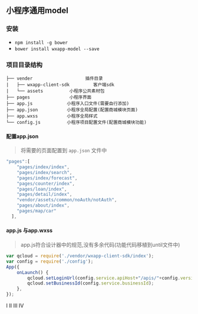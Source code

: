 ## 小程序通用model

### 安装
- `npm install -g bower`
- `bower install wxapp-model --save`


### 项目目录结构
```        
├── vender                    插件目录
|   ├── wxapp-client-sdk         客户端sdk
|   └── assets          小程序公共素材包
├── pages               小程序界面
├── app.js             小程序入口文件(需要自行添加)
├── app.json           小程序全局配置(配置商城模块页面)
├── app.wxss           小程序全局样式
└── config.js          小程序项目配置文件(配置商城模块功能)
```
#### 配置app.json
> 将需要的页面配置到 `app.json` 文件中

```javascript
"pages":[
    "pages/index/index",
    "pages/index/search",
    "pages/index/forecast",
    "pages/counter/index",
    "pages/loan/index",
    "pages/detail/index",
    "vendor/assets/common/noAuth/notAuth",
    "pages/about/index",
    "pages/map/car"
  ],
```

#### app.js 与app.wxss
> app.js符合设计器中的规范,没有多余代码(功能代码移植到until文件中)

```javascript
var qcloud = require('./vendor/wxapp-client-sdk/index');
var config = require('./config');
App({
    onLaunch() {
        qcloud.setLoginUrl(config.service.apiHost+"/apis/"+config.version.appId+"/login/login");
        qcloud.setBusinessId(config.service.businessId);
    },    
});

```


Ⅰ
Ⅱ
Ⅲ
Ⅳ